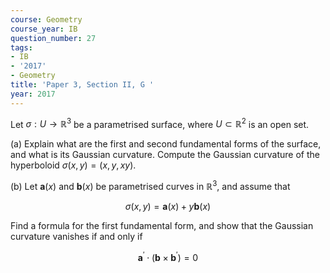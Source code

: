 ```yaml
---
course: Geometry
course_year: IB
question_number: 27
tags:
- IB
- '2017'
- Geometry
title: 'Paper 3, Section II, G '
year: 2017
---
```




Let $\sigma: U \rightarrow \mathbb{R}^{3}$ be a parametrised surface, where $U \subset \mathbb{R}^{2}$ is an open set.

(a) Explain what are the first and second fundamental forms of the surface, and what is its Gaussian curvature. Compute the Gaussian curvature of the hyperboloid $\sigma(x, y)=(x, y, x y)$.

(b) Let $\mathbf{a}(x)$ and $\mathbf{b}(x)$ be parametrised curves in $\mathbb{R}^{3}$, and assume that

$$\sigma(x, y)=\mathbf{a}(x)+y \mathbf{b}(x)$$

Find a formula for the first fundamental form, and show that the Gaussian curvature vanishes if and only if

$$\mathbf{a}^{\prime} \cdot\left(\mathbf{b} \times \mathbf{b}^{\prime}\right)=0$$